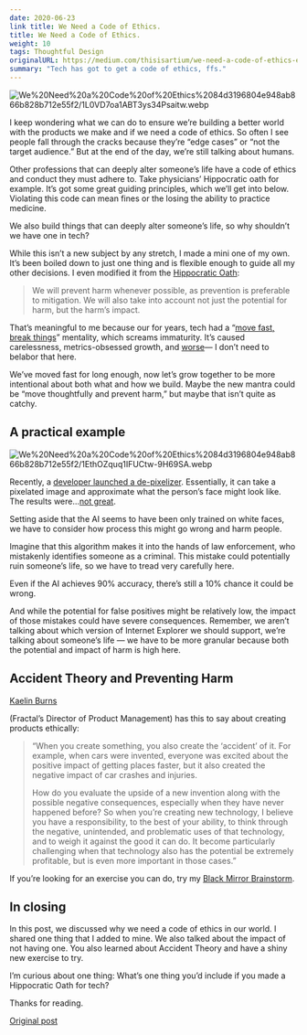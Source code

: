 ```yaml
---
date: 2020-06-23
link title: We Need a Code of Ethics.
title: We Need a Code of Ethics.
weight: 10
tags: Thoughtful Design
originalURL: https://medium.com/thisisartium/we-need-a-code-of-ethics-eaaba6f9394b
summary: "Tech has got to get a code of ethics, ffs."
---
```




![We%20Need%20a%20Code%20of%20Ethics%2084d3196804e948ab866b828b712e55f2/1L0VD7oa1ABT3ys34Psaitw.webp](/img/1L0VD7oa1ABT3ys34Psaitw.webp)

I keep wondering what we can do to ensure we’re building a better world with the products we make and if we need a code of ethics. So often I see people fall through the cracks because they’re “edge cases” or “not the target audience.” But at the end of the day, we’re still talking about humans.

Other professions that can deeply alter someone’s life have a code of ethics and conduct they must adhere to. Take physicians’ Hippocratic oath for example. It’s got some great guiding principles, which we’ll get into below. Violating this code can mean fines or the losing the ability to practice medicine.

We also build things that can deeply alter someone’s life, so why shouldn’t we have one in tech?

While this isn’t a new subject by any stretch, I made a mini one of my own. It’s been boiled down to just one thing and is flexible enough to guide all my other decisions. I even modified it from the [Hippocratic Oath](https://owlspace-ccm.rice.edu/access/content/user/ecy1/Nazi%20Human%20Experimentation/Pages/Hippocratic%20Oath-modern.html):

> We will prevent harm whenever possible, as prevention is preferable to mitigation. We will also take into account not just the potential for harm, but the harm’s impact.
> 

That’s meaningful to me because our for years, tech had a “[move fast, break things](https://facebook.com/)” mentality, which screams immaturity. It’s caused carelessness, metrics-obsessed growth, and [worse](https://www.nytimes.com/2018/10/15/technology/myanmar-facebook-genocide.html)— I don’t need to belabor that here.

We’ve moved fast for long enough, now let’s grow together to be more intentional about both what and how we build. Maybe the new mantra could be “move thoughtfully and prevent harm,” but maybe that isn’t quite as catchy.

## A practical example

![We%20Need%20a%20Code%20of%20Ethics%2084d3196804e948ab866b828b712e55f2/1EthOZquq1IFUCtw-9H69SA.webp](We%20Need%20a%20Code%20of%20Ethics%2084d3196804e948ab866b828b712e55f2/1EthOZquq1IFUCtw-9H69SA.webp)

Recently, a [developer launched a de-pixelizer](https://twitter.com/tg_bomze/status/1274098682284163072). Essentially, it can take a pixelated image and approximate what the person’s face might look like. The results were…[not great](https://twitter.com/Kiloku/status/1274315587133587457/photo/1).

Setting aside that the AI seems to have been only trained on white faces, we have to consider how process this might go wrong and harm people.

Imagine that this algorithm makes it into the hands of law enforcement, who mistakenly identifies someone as a criminal. This mistake could potentially ruin someone’s life, so we have to tread very carefully here.

Even if the AI achieves 90% accuracy, there’s still a 10% chance it could be wrong.

And while the potential for false positives might be relatively low, the impact of those mistakes could have severe consequences. Remember, we aren’t talking about which version of Internet Explorer we should support, we’re talking about someone’s life — we have to be more granular because both the potential and impact of harm is high here.

## Accident Theory and Preventing Harm

[Kaelin Burns](https://medium.com/u/900a0a73e35d?source=post_page-----eaaba6f9394b--------------------------------)

(Fractal’s Director of Product Management) has this to say about creating products ethically:

> “When you create something, you also create the ‘accident’ of it. For example, when cars were invented, everyone was excited about the positive impact of getting places faster, but it also created the negative impact of car crashes and injuries.
> 
> 
> How do you evaluate the upside of a new invention along with the possible negative consequences, especially when they have never happened before? So when you’re creating new technology, I believe you have a responsibility, to the best of your ability, to think through the negative, unintended, and problematic uses of that technology, and to weigh it against the good it can do. It become particularly challenging when that technology also has the potential be extremely profitable, but is even more important in those cases.”
> 

If you’re looking for an exercise you can do, try my [Black Mirror Brainstorm](https://uxdesign.cc/black-mirror-brainstorms-f919ccf5938c).

## In closing

In this post, we discussed why we need a code of ethics in our world. I shared one thing that I added to mine. We also talked about the impact of not having one. You also learned about Accident Theory and have a shiny new exercise to try.

I’m curious about one thing: What’s one thing you’d include if you made a Hippocratic Oath for tech?

Thanks for reading.


[Original post](https://medium.com/thisisartium/we-need-a-code-of-ethics-eaaba6f9394b)
